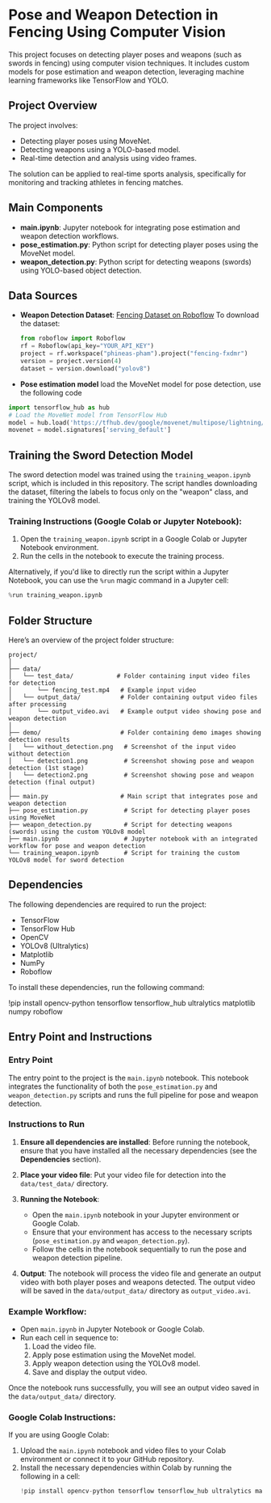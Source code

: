 # Pose and Weapon Detection in Fencing Using Computer Vision

This project focuses on detecting player poses and weapons (such as swords in fencing) using computer vision techniques. It includes custom models for pose estimation and weapon detection, leveraging machine learning frameworks like TensorFlow and YOLO.

## Project Overview
The project involves:
- Detecting player poses using MoveNet.
- Detecting weapons using a YOLO-based model.
- Real-time detection and analysis using video frames.

The solution can be applied to real-time sports analysis, specifically for monitoring and tracking athletes in fencing matches.

## Main Components
- **main.ipynb**: Jupyter notebook for integrating pose estimation and weapon detection workflows.
- **pose_estimation.py**: Python script for detecting player poses using the MoveNet model.
- **weapon_detection.py**: Python script for detecting weapons (swords) using YOLO-based object detection.




## Data Sources
- **Weapon Detection Dataset**: [Fencing Dataset on Roboflow](https://universe.roboflow.com/phineas-pham/fencing-fxdmr)
To download the dataset:
  ```python
  from roboflow import Roboflow
  rf = Roboflow(api_key="YOUR_API_KEY")
  project = rf.workspace("phineas-pham").project("fencing-fxdmr")
  version = project.version(4)
  dataset = version.download("yolov8")
  ```

- **Pose estimation model** load the MoveNet model for pose detection, use the following code
```python
import tensorflow_hub as hub
# Load the MoveNet model from TensorFlow Hub
model = hub.load('https://tfhub.dev/google/movenet/multipose/lightning/1')
movenet = model.signatures['serving_default']
```

## Training the Sword Detection Model

The sword detection model was trained using the `training_weapon.ipynb` script, which is included in this repository. The script handles downloading the dataset, filtering the labels to focus only on the "weapon" class, and training the YOLOv8 model.

### Training Instructions (Google Colab or Jupyter Notebook):
1. Open the `training_weapon.ipynb` script in a Google Colab or Jupyter Notebook environment.
2. Run the cells in the notebook to execute the training process.

Alternatively, if you'd like to directly run the script within a Jupyter Notebook, you can use the `%run` magic command in a Jupyter cell:

   ```python
   %run training_weapon.ipynb
```

## Folder Structure

Here’s an overview of the project folder structure:

```plaintext
project/
│
├── data/
│   └── test_data/            # Folder containing input video files for detection
│       └── fencing_test.mp4   # Example input video
│   └── output_data/           # Folder containing output video files after processing
│       └── output_video.avi   # Example output video showing pose and weapon detection
│
├── demo/                      # Folder containing demo images showing detection results
│   └── without_detection.png   # Screenshot of the input video without detection
│   └── detection1.png          # Screenshot showing pose and weapon detection (1st stage)
│   └── detection2.png          # Screenshot showing pose and weapon detection (final output)
│
├── main.py                    # Main script that integrates pose and weapon detection
├── pose_estimation.py          # Script for detecting player poses using MoveNet
├── weapon_detection.py         # Script for detecting weapons (swords) using the custom YOLOv8 model
├── main.ipynb                  # Jupyter notebook with an integrated workflow for pose and weapon detection
└── training_weapon.ipynb       # Script for training the custom YOLOv8 model for sword detection

```




## Dependencies
The following dependencies are required to run the project:

- TensorFlow
- TensorFlow Hub
- OpenCV
- YOLOv8 (Ultralytics)
- Matplotlib
- NumPy
- Roboflow

To install these dependencies, run the following command:

!pip install opencv-python tensorflow tensorflow_hub ultralytics matplotlib numpy roboflow


## Entry Point and Instructions

### Entry Point
The entry point to the project is the `main.ipynb` notebook. This notebook integrates the functionality of both the `pose_estimation.py` and `weapon_detection.py` scripts and runs the full pipeline for pose and weapon detection.

### Instructions to Run

1. **Ensure all dependencies are installed**: Before running the notebook, ensure that you have installed all the necessary dependencies (see the **Dependencies** section).

2. **Place your video file**: Put your video file for detection into the `data/test_data/` directory.

3. **Running the Notebook**:
   - Open the `main.ipynb` notebook in your Jupyter environment or Google Colab.
   - Ensure that your environment has access to the necessary scripts (`pose_estimation.py` and `weapon_detection.py`).
   - Follow the cells in the notebook sequentially to run the pose and weapon detection pipeline.

4. **Output**: The notebook will process the video file and generate an output video with both player poses and weapons detected. The output video will be saved in the `data/output_data/` directory as `output_video.avi`.

### Example Workflow:
- Open `main.ipynb` in Jupyter Notebook or Google Colab.
- Run each cell in sequence to:
   1. Load the video file.
   2. Apply pose estimation using the MoveNet model.
   3. Apply weapon detection using the YOLOv8 model.
   4. Save and display the output video.

Once the notebook runs successfully, you will see an output video saved in the `data/output_data/` directory.

### Google Colab Instructions:
If you are using Google Colab:
1. Upload the `main.ipynb` notebook and video files to your Colab environment or connect it to your GitHub repository.
2. Install the necessary dependencies within Colab by running the following in a cell:
   ```python
   !pip install opencv-python tensorflow tensorflow_hub ultralytics matplotlib numpy roboflow
```

